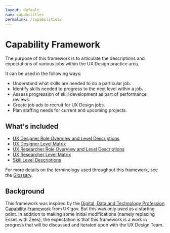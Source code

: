 ```yaml
---
layout: default
nav: capabilities
permalink: /capabilities/
---
```


# Capability Framework

The purpose of this framework is to articulate the descriptions and expectations of various jobs within the UX Design practice area.

It can be used in the following ways:
- Understand what skills are needed to do a particular job.
- Identify skills needed to progress to the next level within a job.
- Assess progression of skill development as part of performance reviews.
- Create job ads to recruit for UX Design jobs.
- Plan staffing needs for current and upcoming projects.

## What's included
- [UX Designer Role Overview and Level Descriptions]({{site.baseurl}}/capabilities/ux-designer-role-overview/)
- [UX Designer Level Matrix]({{site.baseurl}}/capabilities/ux-designer-level-matrix/)
- [UX Researcher Role Overview and Level Descriptions]({{site.baseurl}}/capabilities/ux-researcher-role-overview/)
- [UX Researcher Level Matrix]({{site.baseurl}}/capabilities/ux-researcher-level-matrix/)
- [Skill Level Descriptions]({{site.baseurl}}/capabilities/skill-levels)

For more details on the terminology used throughout this framework, see the [Glossary]({{site.baseurl}}/capabilities/glossary/).

## Background
This framework was inspired by the [Digital, Data and Technology Profession Capability Framework](https://www.gov.uk/government/collections/digital-data-and-technology-profession-capability-framework) from UK.gov. But this was only used as a starting point. In addition to making some initial modifications (namely replacing Esses with Zees), the expectation is that this framework is a work in progress that will be discussed and iterated upon with the UX Design Team.
